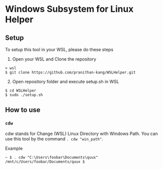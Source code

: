 # Windows Subsystem for Linux Helper

## Setup  
To setup this tool in your WSL, please do these steps

  1. Open your WSL and Clone the repository
``` shell
> wsl
$ git clone https://github.com/pranithan-kang/WSLHelper.git
```
  2. Open repository folder and execute setup.sh in WSL
``` shell
$ cd WSLHelper
$ sudo ./setup.sh
```

## How to use

### `cdw`
cdw stands for Change (WSL) Linux Directory with Windows Path.
You can use this tool by the command `. cdw "win_path"`.

Example
``` shell
~ $ . cdw "C:\Users\foobar\Documents\quux"
/mnt/c/Users/foobar/Documents/quux $
```
